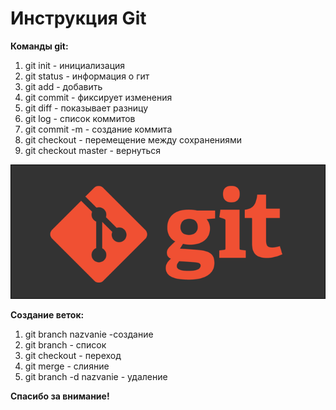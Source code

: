 # Инструкция Git
**Команды git:**

1. git init - инициализация
2. git status - информация о гит
3. git add - добавить
4. git commit - фиксирует изменения
5. git diff - показывает разницу
6. git log - список коммитов
7. git commit -m - создание коммита
8. git checkout - перемещение между сохранениями
9. git checkout master - вернуться

![giizobr](git.png)

**Создание веток:**
1. git branch nazvanie -создание
2. git branch - список
3. git checkout - переход
4. git merge - слияние
5. git branch -d nazvanie - удаление

**Спасибо за внимание!**

